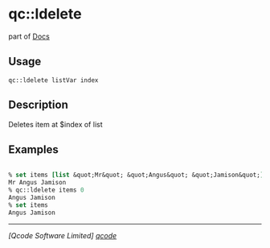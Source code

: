 qc::ldelete
===========

part of [Docs](.)

Usage
-----
`
        qc::ldelete listVar index
    `

Description
-----------
Deletes item at $index of list

Examples
--------
```tcl

% set items [list &quot;Mr&quot; &quot;Angus&quot; &quot;Jamison&quot;]
Mr Angus Jamison
% qc::ldelete items 0
Angus Jamison
% set items
Angus Jamison
```

----------------------------------
*[Qcode Software Limited] [qcode]*

[qcode]: http://www.qcode.co.uk "Qcode Software"